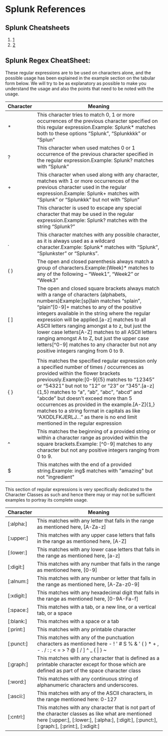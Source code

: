 # Splunk References
## Splunk Cheatsheets
1. [1](https://benjitrapp.github.io/memories/2022-08-25-Splunk-Cheatsheet/)
2. [2](https://crossrealms.com/cyber-security/the-abcs-of-splunk-part-five-splunk-cheatsheet/)

## Splunk Regex CheatSheet:
These regular expressions are to be used on characters alone, and the possible usage has been explained in the example 
section on the tabular form below. We will try to be as explanatory as possible to make you understand the usage and 
also the points that need to be noted with the usage.

| **Character** | **Meaning**                                                                                                                                                                                                                                                                                                                                                                                                                                                                                                                                                                                                                                            |
|---------------|--------------------------------------------------------------------------------------------------------------------------------------------------------------------------------------------------------------------------------------------------------------------------------------------------------------------------------------------------------------------------------------------------------------------------------------------------------------------------------------------------------------------------------------------------------------------------------------------------------------------------------------------------------|
| *             | This character tries to match 0, 1 or more occurrences&nbsp;of the previous character specified on this regular expression.Example: Splunk* matches both to these options &ldquo;Splunk&rdquo;, &ldquo;Splunkkkk&rdquo; or &ldquo;Splun&rdquo;                                                                                                                                                                                                                                                                                                                                                                                                         |
| ?             | This character when used matches 0 or 1 occurrence of the previous character specified in the regular expression.Example: Splunk? matches with &ldquo;Splunk&rdquo;                                                                                                                                                                                                                                                                                                                                                                                                                                                                                    |
| +             | This character when used along with any character, matches with 1 or more occurrences of the previous character used in the regular expression.Example: Splunk+ matches with &ldquo;Splunk&rdquo; or &ldquo;Splunkkk&rdquo; but not with &ldquo;Splun&rdquo;                                                                                                                                                                                                                                                                                                                                                                                           |
| &nbsp;        | This character is used to escape any special character that may be used in the regular expression.Example: Splunk? matches with the string &ldquo;Splunk?&rdquo;                                                                                                                                                                                                                                                                                                                                                                                                                                                                                       |
| .             | This character matches with any possible character, as it is always used as a wildcard character.Example: Splunk* matches with &ldquo;Splunk&rdquo;, &ldquo;Splunkster&rdquo; or &ldquo;Splunks&rdquo;.                                                                                                                                                                                                                                                                                                                                                                                                                                                |
| ( )           | The open and closed parenthesis always match a group of characters.Example:(Week)* matches to any of the following &ndash; &ldquo;Week1&rdquo;, &ldquo;Week2&rdquo; or &ldquo;Week3&rdquo;                                                                                                                                                                                                                                                                                                                                                                                                                                                             |
| [ ]           | The open and closed square brackets always match with a range of characters (alphabets, numbers)Example:[sp]lain matches &ldquo;splain&rdquo;, &ldquo;plain&rdquo;[0-9]+ matches to any of the positive integers available in the string where the regular expression will be applied.[a-z] matches to all ASCII letters ranging amongst a to z, but just the lower case letters[A-Z] matches to all ASCII letters ranging amongst A to Z, but just the upper case letters[^0-9] matches to any character but not any positive integers ranging from 0 to 9.                                                                                           |
| |             | This matches with the previous OR next character / group(Ch) | (ch) pra matches to &ldquo;Chopra&rdquo; or &ldquo;chopra&rdquo;                                                                                                                                                                                                                                                                                                                                                                                                                                                                                                                        |
| { }           | This matches the specified regular expression only a specified number of times / occurrences as provided within the flower brackets previously.Example:[0-9]{5} matches to &ldquo;12345&rdquo; or &ldquo;54321&rdquo; but not to &ldquo;12&rdquo; or &ldquo;23&rdquo; or &ldquo;345&rdquo;.[a-z]{1,5} matches to &ldquo;a&rdquo;, &ldquo;ab&rdquo;, &ldquo;abc&rdquo;, &ldquo;abcd&rdquo; and &ldquo;abcde&rdquo; but doesn&rsquo;t exceed more than 5 occurrences as provided in the example.[A-Z]{1,} matches to a string format in capitals as like &ldquo;AXODLFKJERLJ&hellip;&rdquo; as there is no end limit mentioned in the regular expression |
| ^             | This matches the beginning of a provided string or within a character range as provided within the square brackets.Example: [^0-9] matches to any character but not any positive integers ranging from 0 to 9.                                                                                                                                                                                                                                                                                                                                                                                                                                         |
| $             | This matches with the end of a provided string.Example: ing$&nbsp;matches with "amazing" but not "ingredient"                                                                                                                                                                                                                                                                                                                                                                                                                                                                                                                                          |


This section of regular expressions is very specifically dedicated to the Character Classes as such and hence there may or may not be sufficient examples to portray its complete usage.

| **Character** | **Meaning**                                                                                                                                                                                            |
|---------------|----------------------------------------------------------------------------------------------------------------------------------------------------------------------------------------------------------|
| [:alpha:]     | This matches with any letter that falls in the range as mentioned here,&nbsp;[A-Za-z]                                                                                                                    |
| [:upper:]     | This matches with any upper case letters that falls in the range as mentioned here,&nbsp;[A-Z]                                                                                                           |
| [:lower:]     | This matches with any lower case letters that falls in the range as mentioned here,&nbsp;[a-z]                                                                                                           |
| [:digit:]     | This matches with any number that falls in the range as mentioned here,&nbsp;[0-9]                                                                                                                       |
| [:alnum:]     | This matches with any number or letter that falls in the range as mentioned here,&nbsp;[A-Za-z0-9]                                                                                                       |
| [:xdigit:]    | This matches with any hexadecimal digit that falls in the range as mentioned here,&nbsp;[0-9A-Fa-f]                                                                                                      |
| [:space:]     | This matches with a tab, or a new line, or a vertical tab, or a space                                                                                                                                    |
| [:blank:]     | This matches with a space or a tab                                                                                                                                                                       |
| [:print:]     | This matches with any printable character                                                                                                                                                                |
| [:punct:]     | This matches with any of the punctuation characters as mentioned here -&nbsp;! ' # S % &amp; ' ( ) * + , - . / : ; &lt; = &gt; ? @ [ / ] ^ _ { \| } ~                                                    |
| [:graph:]     | This matches with any character that is defined as a printable character except for those which are defined as part of the space character class                                                         |
| [:word:]      | This matches with any continuous string of alphanumeric characters and underscores.                                                                                                                      |
| [:ascii:]     | This matches with any of the ASCII characters, in the range mentioned here: 0-127                                                                                                                        |
| [:cntrl:]     | This matches with any character that is not part of the character classes as like what are mentioned here&nbsp;[:upper:], [:lower:], [:alpha:], [:digit:], [:punct:], [:graph:], [:print:], [:xdigit:] |
